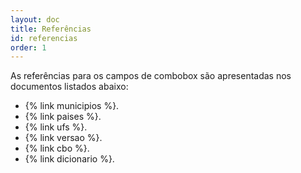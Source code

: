 ```yaml
---
layout: doc
title: Referências
id: referencias
order: 1
---
```



As referências para os campos de combobox são apresentadas nos documentos listados abaixo:

- {% link municipios %}.
- {% link paises %}.
- {% link ufs %}.
- {% link versao %}.
- {% link cbo %}.
- {% link dicionario %}.